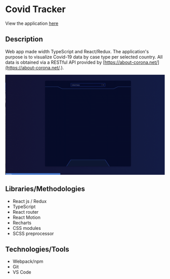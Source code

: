 # Covid Tracker

View the application [here](https://romantic-lalande-70d473.netlify.app/)

## Description

Web app made width TypeScript and React/Redux. The application's purpose is to visualize Covid-19 data by case type per selected country. All data is obtained via a RESTful API provided by [https://about-corona.net/](https://about-corona.net/.).

![Website Screenshot](https://github.com/kennybecerra/covid_tracker/blob/master/src/assets/images/CovidTrackerDemo.gif 'Covid Tracker')

## Libraries/Methodologies

- React js / Redux
- TypeScript
- React router
- React Motion
- Recharts
- CSS modules
- SCSS preprocessor

## Technologies/Tools

- Webpack/npm
- Git
- VS Code

